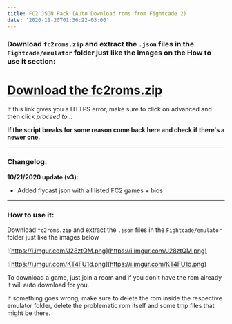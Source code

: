 ```yaml
---
title: FC2 JSON Pack (Auto Download roms from Fightcade 2)
date: '2020-11-20T01:36:22-03:00'
---
```

### Download `fc2roms.zip` and extract the `.json` files in the `Fightcade/emulator` folder just like the images on the How to use it section:

# [Download the fc2roms.zip](https://newchallenger.net/fc2/fc2roms.zip)

If this link gives you a HTTPS error, make sure to click on advanced and then click _proceed to..._




**If the script breaks for some reason come back here and check if there's a newer one.**

---
### Changelog:

**10/21/2020 update (v3):**

- Added flycast json with all listed FC2 games + bios
---

### How to use it:

Download `fc2roms.zip` and extract the `.json` files in the `Fightcade/emulator` folder just like the images below

![https://i.imgur.com/J28ztQM.png](https://i.imgur.com/J28ztQM.png)

![https://i.imgur.com/KT4FU1d.png](https://i.imgur.com/KT4FU1d.png)

To download a game, just join a room and if you don't have the rom already it will auto download for you.

If something goes wrong, make sure to delete the rom inside the respective emulator folder, delete the problematic rom itself and some tmp files that might be there.
